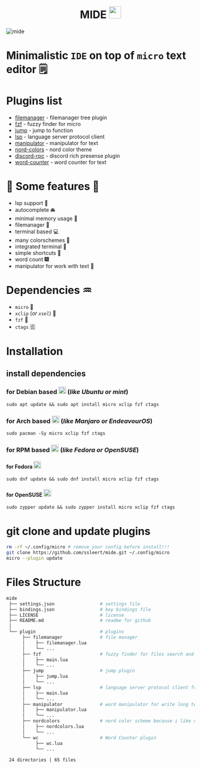 <h1 align="center">
  MIDE <img src="https://cdn.discordapp.com/attachments/957700034462384178/972603562771226674/micro-logo-mark.png?raw=true" width="32px">
</h1>

![mide](https://media.discordapp.net/attachments/955362477137362954/971503433196634163/2022-05-04_23-07.png?raw=true)

# Minimalistic `IDE` on top of `micro` text editor 🗒️

# Plugins list
- [filemanager](https://github.com/NicolaiSoeborg/filemanager-plugin) - filemanager tree plugin
- [fzf](https://github.com/micro-editor/updated-plugins/tree/master/fzf) - fuzzy finder for micro
- [jump](https://github.com/terokarvinen/micro-jump) - jump to function
- [lsp](https://github.com/AndCake/micro-plugin-lsp) - language server protocol client
- [manipulator](https://github.com/NicolaiSoeborg/manipulator-plugin) - manipulator for text
- [nord-colors](https://github.com/KiranWells/micro-nord-tc-colors) - nord color theme
- [discord-rpc](https://github.com/LevitatingBusinessMan/micro-discord) - discord rich presense plugin
- [word-counter](https://github.com/adamnpeace/micro-wc-plugin) - word counter for text

# 🦾 Some features 💪
- lsp support 🔄
- autocomplete 🚘
- minimal memory usage 💽
- filemanager 📁
- terminal based 💻
- many colorschemes 🌈
- integrated terminal 🧭
- simple shortcuts 🤬
- word count 🎆
- manipulator for work with text 🤖

# Dependencies ♒
- `micro` 🥇
- `xclip` (*or `xsel`*) 🥈
- `fzf` 🥉
- `ctags` 🈴

# Installation
## install dependencies
### for Debian based <img src="https://upload.wikimedia.org/wikipedia/commons/thumb/6/66/Openlogo-debianV2.svg/1200px-Openlogo-debianV2.svg.png?raw=true" width="20px"> (*like Ubuntu or mint*)

```fish
sudo apt update && sudo apt install micro xclip fzf ctags
```

### for Arch based <img src="https://wiki.installgentoo.com/images/f/f9/Arch-linux-logo.png?raw=true" width="20px"> (*like Manjaro or EndeavourOS*)

```fish
sudo pacman -Sy micro xclip fzf ctags
```

### for RPM based <img src="https://avatars.githubusercontent.com/u/33972111?s=280&v=4?raw=true" width="20px"> (*like Fedora or OpenSUSE*)

#### for Fedora <img src="https://upload.wikimedia.org/wikipedia/commons/thumb/3/3f/Fedora_logo.svg/1024px-Fedora_logo.svg.png?raw=true" width="20px">

```fish
sudo dnf update && sudo dnf install micro xclip fzf ctags
```

#### for OpenSUSE <img src="https://en.opensuse.org/images/4/44/Button-filled-colour.png?raw=true" width="20px">

```fish
sudo zypper update && sudo zypper install micro xclip fzf ctags
```


# git clone and update plugins
```bash
rm -rf ~/.config/micro # remove your config before install!!!
git clone https://github.com/ssleert/mide.git ~/.config/micro
micro --plugin update
```

# Files Structure

```sh
mide
 ├── settings.json                 # settings file
 ├── bindings.json                 # key bindings file
 ├── LICENSE                       # license
 ├── README.md                     # readme for github
 │
 └── plugin                        # plugins
      ├── filemanager              # file manager
      │    ├── filemanager.lua
      │    └── ...
      ├── fzf                      # fuzzy finder for files search and open
      │    ├── main.lua
      │    └── ...
      ├── jump                     # jump plugin
      │    ├── jump.lua
      │    └── ...
      ├── lsp                      # language server protocol client for lsp features
      │    ├── main.lua
      │    └── ...
      ├── manipulator              # word manipulator for write long text without any issues
      │    ├── manipulator.lua
      │    └── ...
      ├── nordcolors               # nord color scheme because i like nord colors
      │    ├── nordcolors.lua
      │    └── ...
      └── wc                       # Word Counter plugin
           ├── wc.lua
           └── ...
 
 24 directories | 65 files
```


